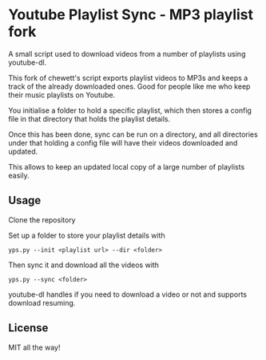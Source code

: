 # Youtube Playlist Sync - MP3 playlist fork

A small script used to download videos from a number of playlists using youtube-dl.

This fork of chewett's script exports playlist videos to MP3s and keeps a track of the already downloaded ones.
Good for people like me who keep their music playlists on Youtube.

You initialise a folder to hold a specific playlist, which then stores a config file in that directory that holds the
 playlist details.

Once this has been done, sync can be run on a directory, and all directories under that holding a config file will
 have their videos downloaded and updated.
 
This allows to keep an updated local copy of a large number of playlists easily.

## Usage

Clone the repository

Set up a folder to store your playlist details with

    yps.py --init <playlist url> --dir <folder>

Then sync it and download all the videos with

    yps.py --sync <folder>
    
youtube-dl handles if you need to download a video or not and supports download resuming.

## License

MIT all the way!

